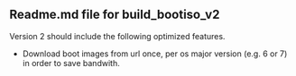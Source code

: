 Readme.md file for build_bootiso_v2
-----------------------------------
Version 2 should include the following optimized features.

- Download boot images from url once, per os major version (e.g. 6 or 7) in order to save bandwith.
